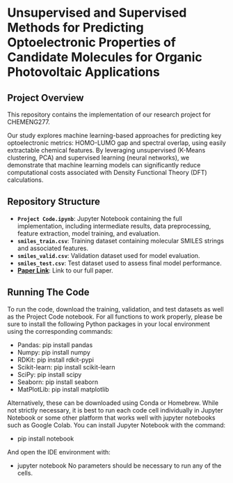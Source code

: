 # Unsupervised and Supervised Methods for Predicting Optoelectronic Properties of Candidate Molecules for Organic Photovoltaic Applications

## Project Overview

This repository contains the implementation of our research project for CHEMENG277.  

Our study explores machine learning-based approaches for predicting key optoelectronic metrics: HOMO-LUMO gap and spectral overlap, using easily extractable chemical features. By leveraging unsupervised (K-Means clustering, PCA) and supervised learning (neural networks), we demonstrate that machine learning models can significantly reduce computational costs associated with Density Functional Theory (DFT) calculations.

## Repository Structure

- **`Project Code.ipynb`**: Jupyter Notebook containing the full implementation, including intermediate results, data preprocessing, feature extraction, model training, and evaluation.
- **`smiles_train.csv`**: Training dataset containing molecular SMILES strings and associated features.
- **`smiles_valid.csv`**: Validation dataset used for model evaluation.
- **`smiles_test.csv`**: Test dataset used to assess final model performance.
- **[Paper Link](https://docs.google.com/document/d/1cgpYhfUGrXe7-K0WmqduTYuskYvJ0pTrhX8rY3Lp6ys/edit?usp=sharing)**: Link to our full paper.

## Running The Code

To run the code, download the training, validation, and test datasets as well as the Project Code notebook. For all functions to work properly, please be sure to install the following Python packages in your local environment using the corresponding commands:
- Pandas: pip install pandas
- Numpy: pip install numpy
- RDKit: pip install rdkit-pypi
- Scikit-learn: pip install scikit-learn
- SciPy: pip install scipy
- Seaborn: pip install seaborn
- MatPlotLib: pip install matplotlib

Alternatively, these can be downloaded using Conda or Homebrew. While not strictly necessary, it is best to run each code cell individually in Jupyter Notebook or some other platform that works well with jupyter notebooks such as Google Colab. You can install Jupyter Notebook with the command:
- pip install notebook

And open the IDE environment with:
- jupyter notebook
No parameters should be necessary to run any of the cells.
